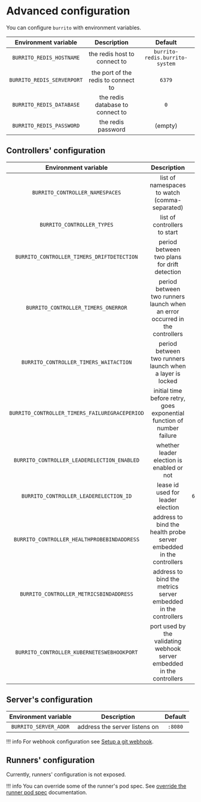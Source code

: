 # Advanced configuration

You can configure `burrito` with environment variables.

|    Environment variable    |             Description             |            Default             |
| :------------------------: | :---------------------------------: | :----------------------------: |
|  `BURRITO_REDIS_HOSTNAME`  |    the redis host to connect to     | `burrito-redis.burrito-system` |
| `BURRITO_REDIS_SERVERPORT` | the port of the redis to connect to |             `6379`             |
|  `BURRITO_REDIS_DATABASE`  |  the redis database to connect to   |              `0`               |
|  `BURRITO_REDIS_PASSWORD`  |         the redis password          |            (empty)             |

## Controllers' configuration

|              Environment variable              |                                 Description                                 |             Default              |
| :--------------------------------------------: | :-------------------------------------------------------------------------: | :------------------------------: |
|        `BURRITO_CONTROLLER_NAMESPACES`         |                list of namespaces to watch (comma-separated)                |         `burrito-system`         |
|           `BURRITO_CONTROLLER_TYPES`           |                        list of controllers to start                         |  `layer,repository,pullrequest`  |
|   `BURRITO_CONTROLLER_TIMERS_DRIFTDETECTION`   |                period between two plans for drift detection                 |              `20m`               |
|      `BURRITO_CONTROLLER_TIMERS_ONERROR`       | period between two runners launch when an error occurred in the controllers |               `1m`               |
|     `BURRITO_CONTROLLER_TIMERS_WAITACTION`     |          period between two runners launch when a layer is locked           |               `1m`               |
| `BURRITO_CONTROLLER_TIMERS_FAILUREGRACEPERIOD` |   initial time before retry, goes exponential function of number failure    |              `15s`               |
|  `BURRITO_CONTROLLER_LEADERELECTION_ENABLED`   |                  whether leader election is enabled or not                  |              `true`              |
|     `BURRITO_CONTROLLER_LEADERELECTION_ID`     |                      lease id used for leader election                      | `6d185457.terraform.padok.cloud` |
|  `BURRITO_CONTROLLER_HEALTHPROBEBINDADDRESS`   |     address to bind the health probe server embedded in the controllers     |             `:8081`              |
|    `BURRITO_CONTROLLER_METRICSBINDADDRESS`     |       address to bind the metrics server embedded in the controllers        |             `:8080`              |
|   `BURRITO_CONTROLLER_KUBERNETESWEBHOOKPORT`   |   port used by the validating webhook server embedded in the controllers    |              `9443`              |

## Server's configuration

| Environment variable  |          Description          | Default |
| :-------------------: | :---------------------------: | :-----: |
| `BURRITO_SERVER_ADDR` | address the server listens on | `:8080` |

!!! info
    For webhook configuration see [Setup a git webhook](./git-webhook.md).

## Runners' configuration

Currently, runners' configuration is not exposed.

!!! info
    You can override some of the runner's pod spec. See [override the runner pod spec](../user-guide/override-runner.md) documentation.
